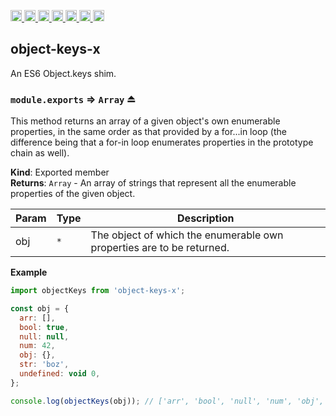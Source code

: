 <a
  href="https://travis-ci.org/Xotic750/object-keys-x"
  title="Travis status">
<img
  src="https://travis-ci.org/Xotic750/object-keys-x.svg?branch=master"
  alt="Travis status" height="18">
</a>
<a
  href="https://david-dm.org/Xotic750/object-keys-x"
  title="Dependency status">
<img src="https://david-dm.org/Xotic750/object-keys-x/status.svg"
  alt="Dependency status" height="18"/>
</a>
<a
  href="https://david-dm.org/Xotic750/object-keys-x?type=dev"
  title="devDependency status">
<img src="https://david-dm.org/Xotic750/object-keys-x/dev-status.svg"
  alt="devDependency status" height="18"/>
</a>
<a
  href="https://badge.fury.io/js/object-keys-x"
  title="npm version">
<img src="https://badge.fury.io/js/object-keys-x.svg"
  alt="npm version" height="18">
</a>
<a
  href="https://www.jsdelivr.com/package/npm/object-keys-x"
  title="jsDelivr hits">
<img src="https://data.jsdelivr.com/v1/package/npm/object-keys-x/badge?style=rounded"
  alt="jsDelivr hits" height="18">
</a>
<a
  href="https://bettercodehub.com/results/Xotic750/object-keys-x"
  title="bettercodehub score">
<img src="https://bettercodehub.com/edge/badge/Xotic750/object-keys-x?branch=master"
  alt="bettercodehub score" height="18">
</a>
<a
  href="https://coveralls.io/github/Xotic750/object-keys-x?branch=master"
  title="Coverage Status">
<img src="https://coveralls.io/repos/github/Xotic750/object-keys-x/badge.svg?branch=master"
  alt="Coverage Status" height="18">
</a>

<a name="module_object-keys-x"></a>

## object-keys-x

An ES6 Object.keys shim.

<a name="exp_module_object-keys-x--module.exports"></a>

### `module.exports` ⇒ <code>Array</code> ⏏

This method returns an array of a given object's own enumerable properties,
in the same order as that provided by a for...in loop (the difference being
that a for-in loop enumerates properties in the prototype chain as well).

**Kind**: Exported member  
**Returns**: <code>Array</code> - An array of strings that represent all the enumerable properties of the given object.

| Param | Type            | Description                                                           |
| ----- | --------------- | --------------------------------------------------------------------- |
| obj   | <code>\*</code> | The object of which the enumerable own properties are to be returned. |

**Example**

```js
import objectKeys from 'object-keys-x';

const obj = {
  arr: [],
  bool: true,
  null: null,
  num: 42,
  obj: {},
  str: 'boz',
  undefined: void 0,
};

console.log(objectKeys(obj)); // ['arr', 'bool', 'null', 'num', 'obj', 'str', 'undefined']
```
